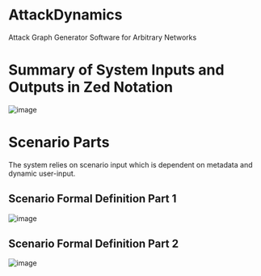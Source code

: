 # AttackDynamics
Attack Graph Generator Software for Arbitrary Networks

# Summary of System Inputs and Outputs in Zed Notation

![image](https://user-images.githubusercontent.com/8194836/157331155-3dcdbb3b-52b9-46c5-8bb0-90c9d6949fed.png)

# Scenario Parts
The system relies on scenario input which is dependent on metadata and dynamic user-input.
## Scenario Formal Definition Part 1
![image](https://user-images.githubusercontent.com/8194836/157331336-f201ad61-dc78-465a-9a2d-57765133ee4f.png)
## Scenario Formal Definition Part 2
![image](https://user-images.githubusercontent.com/8194836/157331435-c818e9e2-297d-4ff4-b6bc-072cee9a0cc5.png)


